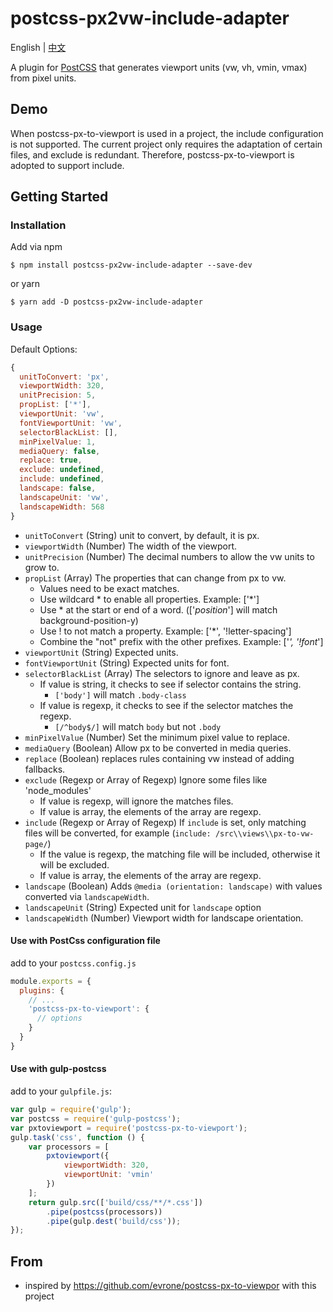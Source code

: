 # postcss-px2vw-include-adapter

English | [中文](README_CN.md)

A plugin for [PostCSS](https://github.com/postcss/postcss) that generates viewport units (vw, vh, vmin, vmax) from pixel units.

## Demo

When postcss-px-to-viewport is used in a project, the include configuration is not supported. The current project only requires the adaptation of certain files, and exclude is redundant. Therefore, postcss-px-to-viewport is adopted to support include.


## Getting Started

### Installation
Add via npm
```
$ npm install postcss-px2vw-include-adapter --save-dev
```
or yarn
```
$ yarn add -D postcss-px2vw-include-adapter
```

### Usage

Default Options:
```js
{
  unitToConvert: 'px',
  viewportWidth: 320,
  unitPrecision: 5,
  propList: ['*'],
  viewportUnit: 'vw',
  fontViewportUnit: 'vw',
  selectorBlackList: [],
  minPixelValue: 1,
  mediaQuery: false,
  replace: true,
  exclude: undefined,
  include: undefined,
  landscape: false,
  landscapeUnit: 'vw',
  landscapeWidth: 568
}
```
- `unitToConvert` (String) unit to convert, by default, it is px.
- `viewportWidth` (Number) The width of the viewport.
- `unitPrecision` (Number) The decimal numbers to allow the vw units to grow to.
- `propList` (Array) The properties that can change from px to vw.
    - Values need to be exact matches.
    - Use wildcard * to enable all properties. Example: ['*']
    - Use * at the start or end of a word. (['*position*'] will match background-position-y)
    - Use ! to not match a property. Example: ['*', '!letter-spacing']
    - Combine the "not" prefix with the other prefixes. Example: ['*', '!font*']
- `viewportUnit` (String) Expected units.
- `fontViewportUnit` (String) Expected units for font.
- `selectorBlackList` (Array) The selectors to ignore and leave as px.
    - If value is string, it checks to see if selector contains the string.
        - `['body']` will match `.body-class`
    - If value is regexp, it checks to see if the selector matches the regexp.
        - `[/^body$/]` will match `body` but not `.body`
- `minPixelValue` (Number) Set the minimum pixel value to replace.
- `mediaQuery` (Boolean) Allow px to be converted in media queries.
- `replace` (Boolean) replaces rules containing vw instead of adding fallbacks.
- `exclude` (Regexp or Array of Regexp) Ignore some files like 'node_modules'
    - If value is regexp, will ignore the matches files.
    - If value is array, the elements of the array are regexp.
- `include` (Regexp or Array of Regexp) If `include` is set, only matching files will be converted,
  for example (`include: /src\\views\\px-to-vw-page/`)
    - If the value is regexp, the matching file will be included, otherwise it will be excluded.
    - If value is array, the elements of the array are regexp.
- `landscape` (Boolean) Adds `@media (orientation: landscape)` with values converted via `landscapeWidth`.
- `landscapeUnit` (String) Expected unit for `landscape` option
- `landscapeWidth` (Number) Viewport width for landscape orientation.

#### Use with PostCss configuration file

add to your `postcss.config.js`
```js
module.exports = {
  plugins: {
    // ...
    'postcss-px-to-viewport': {
      // options
    }
  }
}
```

#### Use with gulp-postcss

add to your `gulpfile.js`:
```js
var gulp = require('gulp');
var postcss = require('gulp-postcss');
var pxtoviewport = require('postcss-px-to-viewport');
gulp.task('css', function () {
    var processors = [
        pxtoviewport({
            viewportWidth: 320,
            viewportUnit: 'vmin'
        })
    ];
    return gulp.src(['build/css/**/*.css'])
        .pipe(postcss(processors))
        .pipe(gulp.dest('build/css'));
});
```

## From

* inspired by https://github.com/evrone/postcss-px-to-viewpor with this project
